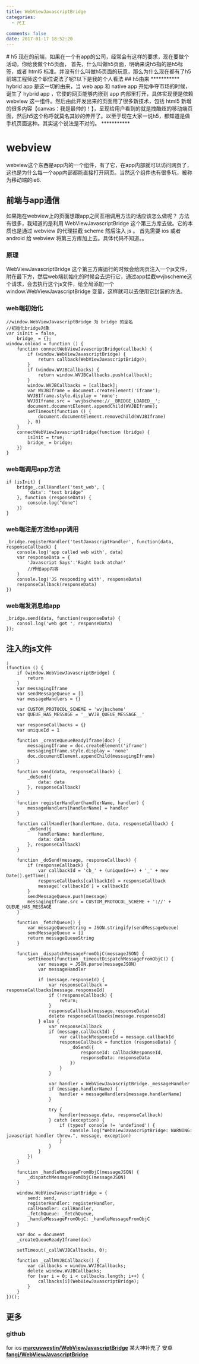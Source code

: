 ```yaml
---
title: WebViewJavascriptBridge
categories:
  - 尺工

comments: false
date: 2017-01-17 18:52:20
---
```

<p></p>
<!-- more -->
# h5
现在的前端，如果在一个有app的公司，经常会有这样的要求，现在要做个活动，你给我做个h5页面，
首先，什么叫做h5页面，明确来说h5指的是h5标签，或者 html5 标准。并没有什么叫做h5页面的玩意，那么为什么现在都有了h5前端工程师这个职位说法了呢?以下是我的个人看法
## h5由来
***********
hybrid app 是这一切的由来，当 web app 和 native app 开始争夺市场的时候，诞生了 hybrid app ，它使的网页能够内嵌到 app 内部里打开，具体实现便是依赖 webview 这一组件。然后由此开发出来的页面用了很多新技术，包括 html5 新增的很多内容【canvas：我是最帅的！】，呈现给用户看到的就是拽酷炫的移动端页面，然后h5这个称呼就莫名其妙的传开了。以至于现在大家一说h5，都知道是做手机页面这种。其实这个说法是不对的。
***********

# webview
webview这个东西是app内的一个组件，有了它，在app内部就可以访问网页了，这也是为什么每一个app内部都能直接打开网页。当然这个组件也有很多坑，被称为移动端的ie6.
## 前端与app通信
如果跑在webview上的页面想跟app之间互相调用方法的话应该怎么做呢？
方法有很多，我知道的是利用 WebViewJavascriptBridge 这个第三方库去做。它的本质也是通过 webview 的代理拦截 scheme 然后注入 js 。
首先需要 ios 或者 android 给 webview 将第三方库加上去。具体代码不知道。。
### 原理
WebViewJavascriptBridge 这个第三方库运行的时候会给网页注入一个js文件，附在最下方，然后web端初始化的时候会去运行它，通过app拦截wvjbscheme这个请求，会去执行这个js文件，给全局添加一个window.WebViewJavascriptBridge 变量，这样就可以去使用它封装的方法。

### web端初始化

```
//window.WebViewJavascriptBridge 为 bridge 的全名
//初始化bridge对象
var isInit = false,
	bridge_ = {};
window.onload = function () {
	function connectWebViewJavascriptBridge(callback) {
		if (window.WebViewJavascriptBridge) {
			return callback(WebViewJavascriptBridge);
		}
		if (window.WVJBCallbacks) {
			return window.WVJBCallbacks.push(callback);
		}
		window.WVJBCallbacks = [callback];
		var WVJBIframe = document.createElement('iframe');
		WVJBIframe.style.display = 'none';
		WVJBIframe.src = 'wvjbscheme://__BRIDGE_LOADED__';
		document.documentElement.appendChild(WVJBIframe);
		setTimeout(function () {
			document.documentElement.removeChild(WVJBIframe)
		}, 0)
	}
	connectWebViewJavascriptBridge(function (bridge) {
		isInit = true;
		bridge_ = bridge;
	})
}

```
### web端调用app方法
```
if (isInit) {
	bridge_.callHandler('test_web', {
		'data': "test bridge"
	}, function (responseData) {
		console.log("done")
	})
}
```
### web端注册方法给app调用
```
_bridge.registerHandler('testJavascriptHandler', function(data, responseCallback) {
	console.log('app called web with', data)
	var responseData = { 
		'Javascript Says':'Right back atcha!'
		//传给app内容
	}
	console.log('JS responding with', responseData)
	responseCallback(responseData)
})
```
### web端发消息给app
```
_bridge.send(data, function(responseData) {
	consol.log('web got ', responseData)
});
```
## 注入的js文件
```
;
(function () {
	if (window.WebViewJavascriptBridge) {
		return
	}
	var messagingIframe
	var sendMessageQueue = []
	var messageHandlers = {}

	var CUSTOM_PROTOCOL_SCHEME = 'wvjbscheme'
	var QUEUE_HAS_MESSAGE = '__WVJB_QUEUE_MESSAGE__'

	var responseCallbacks = {}
	var uniqueId = 1

	function _createQueueReadyIframe(doc) {
		messagingIframe = doc.createElement('iframe')
		messagingIframe.style.display = 'none'
		doc.documentElement.appendChild(messagingIframe)
	}

	function send(data, responseCallback) {
		_doSend({
			data: data
		}, responseCallback)
	}

	function registerHandler(handlerName, handler) {
		messageHandlers[handlerName] = handler
	}

	function callHandler(handlerName, data, responseCallback) {
		_doSend({
			handlerName: handlerName,
			data: data
		}, responseCallback)
	}

	function _doSend(message, responseCallback) {
		if (responseCallback) {
			var callbackId = 'cb_' + (uniqueId++) + '_' + new Date().getTime()
			responseCallbacks[callbackId] = responseCallback
			message['callbackId'] = callbackId
		}
		sendMessageQueue.push(message)
		messagingIframe.src = CUSTOM_PROTOCOL_SCHEME + '://' + QUEUE_HAS_MESSAGE
	}

	function _fetchQueue() {
		var messageQueueString = JSON.stringify(sendMessageQueue)
		sendMessageQueue = []
		return messageQueueString
	}

	function _dispatchMessageFromObjC(messageJSON) {
		setTimeout(function _timeoutDispatchMessageFromObjC() {
			var message = JSON.parse(messageJSON)
			var messageHandler

			if (message.responseId) {
				var responseCallback = responseCallbacks[message.responseId]
				if (!responseCallback) {
					return;
				}
				responseCallback(message.responseData)
				delete responseCallbacks[message.responseId]
			} else {
				var responseCallback
				if (message.callbackId) {
					var callbackResponseId = message.callbackId
					responseCallback = function (responseData) {
						_doSend({
							responseId: callbackResponseId,
							responseData: responseData
						})
					}
				}

				var handler = WebViewJavascriptBridge._messageHandler
				if (message.handlerName) {
					handler = messageHandlers[message.handlerName]
				}

				try {
					handler(message.data, responseCallback)
				} catch (exception) {
					if (typeof console != 'undefined') {
						console.log("WebViewJavascriptBridge: WARNING: javascript handler threw.", message, exception)
					}
				}
			}
		})
	}

	function _handleMessageFromObjC(messageJSON) {
		_dispatchMessageFromObjC(messageJSON)
	}

	window.WebViewJavascriptBridge = {
		send: send,
		registerHandler: registerHandler,
		callHandler: callHandler,
		_fetchQueue: _fetchQueue,
		_handleMessageFromObjC: _handleMessageFromObjC
	}

	var doc = document
	_createQueueReadyIframe(doc)

	setTimeout(_callWVJBCallbacks, 0);

	function _callWVJBCallbacks() {
		var callbacks = window.WVJBCallbacks;
		delete window.WVJBCallbacks;
		for (var i = 0; i < callbacks.length; i++) {
			callbacks[i](WebViewJavascriptBridge);
		}
	}
})();

```
## 更多
### github
for ios
**[marcuswestin/WebViewJavascriptBridge](https://github.com/marcuswestin/WebViewJavascriptBridge)**
某大神补充了 安卓
**[fangj/WebViewJavascriptBridge](https://github.com/fangj/WebViewJavascriptBridge)**

